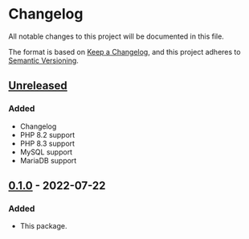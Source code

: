 # Changelog
All notable changes to this project will be documented in this file.

The format is based on [Keep a Changelog](https://keepachangelog.com/en/1.0.0/),
and this project adheres to [Semantic Versioning](https://semver.org/spec/v2.0.0.html).

## [Unreleased]
### Added
- Changelog
- PHP 8.2 support
- PHP 8.3 support
- MySQL support
- MariaDB support

## [0.1.0] - 2022-07-22
### Added
- This package.

[Unreleased]: https://github.com/janaseta/php-sf/compare/0.1.0...HEAD
[0.2.0]: https://github.com/janaseta/php-sf/compare/0.1.0...0.2.0
[0.1.0]: https://github.com/janaseta/php-sf/releases/tag/0.1.0
